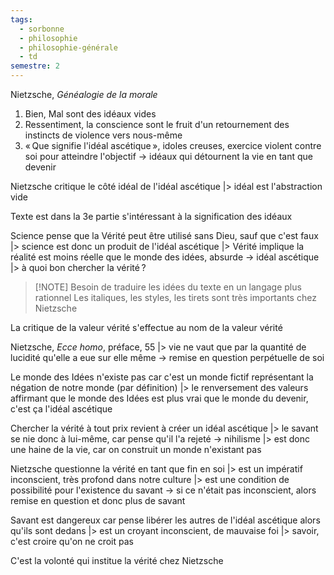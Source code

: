 ```yaml
---
tags:
  - sorbonne
  - philosophie
  - philosophie-générale
  - td
semestre: 2
---
```

Nietzsche, _Généalogie de la morale_
1. Bien, Mal sont des idéaux vides
2. Ressentiment, la conscience sont le fruit d'un retournement des instincts de violence vers nous-même
3. « Que signifie l'idéal ascétique », idoles creuses, exercice violent contre soi pour atteindre l'objectif -> idéaux qui détournent la vie en tant que devenir

Nietzsche critique le côté idéal de l'idéal ascétique
|> idéal est l'abstraction vide

Texte est dans la 3e partie s'intéressant à la signification des idéaux

Science pense que la Vérité peut être utilisé sans Dieu, sauf que c'est faux
|> science est donc un produit de l'idéal ascétique
|> Vérité implique la réalité est moins réelle que le monde des idées, absurde -> idéal ascétique
|> à quoi bon chercher la vérité ?

> [!NOTE] Besoin de traduire les idées du texte en un langage plus rationnel
> Les italiques, les styles, les tirets sont très importants chez Nietzsche

La critique de la valeur vérité s'effectue au nom de la valeur vérité

Nietzsche, _Ecce homo_, préface, 55
|> vie ne vaut que par la quantité de lucidité qu'elle a eue sur elle même
-> remise en question perpétuelle de soi

Le monde des Idées n'existe pas car c'est un monde fictif représentant la négation de notre monde (par définition)
|> le renversement des valeurs affirmant que le monde des Idées est plus vrai que le monde du devenir, c'est ça l'idéal ascétique

Chercher la vérité à tout prix revient à créer un idéal ascétique
|> le savant se nie donc à lui-même, car pense qu'il l'a rejeté
-> nihilisme
|> est donc une haine de la vie, car on construit un monde n'existant pas

Nietzsche questionne la vérité en tant que fin en soi
|> est un impératif inconscient, très profond dans notre culture
|> est une condition de possibilité pour l'existence du savant -> si ce n'était pas inconscient, alors remise en question et donc plus de savant

Savant est dangereux car pense libérer les autres de l'idéal ascétique alors qu'ils sont dedans
|> est un croyant inconscient, de mauvaise foi
|> savoir, c'est croire qu'on ne croit pas

C'est la volonté qui institue la vérité chez Nietzsche